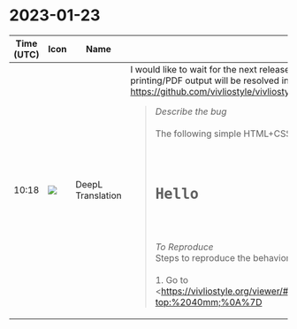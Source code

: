 # 2023-01-23

|Time (UTC)|Icon|Name|Message|
|---|---|---|---|
|10:18|![](https://avatars.slack-edge.com/2023-01-22/4703892366048_dd8fde69fd74a2ed7a1d_72.png)|DeepL Translation|I would like to wait for the next release of Vivliostyle.js and Vivliostyle CLI (core: 2.22.0; cli: 6.2.0) to wait for Playwright v1.30.0 (Chromium 110) which will be out soon. This is because a bug that sometimes causes crashes in printing/PDF output will be resolved in Chromium 110.<br> <https://github.com/vivliostyle/vivliostyle.js/issues/1095><br><blockquote>*Describe the bug*<br><br>The following simple HTML+CSS crashes printing from Vivliostyle Viewer (or CLI).<br><br><pre><style><br>  @page {<br>    size: a5;<br>  }<br>  h1 {<br>    margin-top: 40mm;<br>  }<br></style><br><h1>Hello</h1></pre><br><br>*To Reproduce*  <br>Steps to reproduce the behavior:<br><br>1. Go to <https://vivliostyle.org/viewer/#src=data:,%3Ch1%3EHello%3C/h1%3E&style=data:,/*%3Cviewer%3E*/%0A@page%20%7B%20size:%20a5;%20%7D%0A/*%3C/viewer%3E*/%0Ah1%20%7B%0A%20%20margin-top:%2040mm;%0A%7D|https://vivliostyle.org/viewer/#src=data:,%3Ch1%3EHello%3C/h1%3E&style=data:,/*%3Cviewer%3E*/%0A@page%20%7B%20size:%20a5;%20%7D%0A/*%3C/viewer%3E*/%0Ah1%20%7B%0A%20%20margin-top:%2040mm;%0A%7D><br>2. Click the Print button<br>3. waiting the print preview ...<br>4. See error<br><br>*Screenshots*  <br><https://user-images.githubusercontent.com/3324737/213217877-957da77f-04e1-4df3-a411-82f2904a0336.png|Screenshot 2023-01-19 at 0 27 49><br><br>This problem does not happen with the previous version v2.20.0:  <br><https://vivliostyle.github.io/viewer/v2.20.0/#src=data:,%3Ch1%3EHello%3C/h1%3E&style=data:,/*%3Cviewer%3E*/%0A@page%20%7B%20size:%20a5;%20%7D%0A/*%3C/viewer%3E*/%0Ah1%20%7B%0A%20%20margin-top:%2040mm;%0A%7D|https://vivliostyle.github.io/viewer/v2.20.0/#src=data:,%3Ch1%3EHello%3C/h1%3E&style=data:,/*%3Cviewer%3E*/%0A@page%20%7B%20size:%20a5;%20%7D%0A/*%3C/viewer%3E*/%0Ah1%20%7B%0A%20%20margin-top:%2040mm;%0A%7D></blockquote>|
